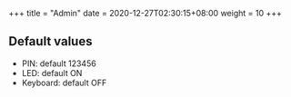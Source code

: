 +++
title = "Admin"
date =  2020-12-27T02:30:15+08:00
weight = 10
+++

## Default values

* PIN: default 123456
* LED: default ON
* Keyboard: default OFF
